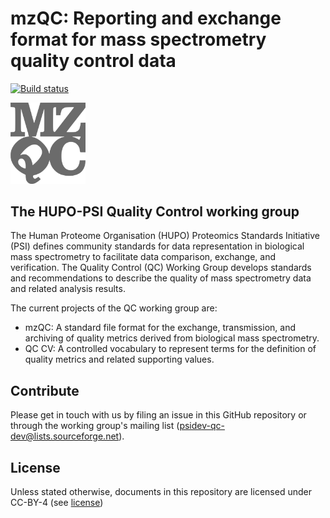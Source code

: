 # mzQC: Reporting and exchange format for mass spectrometry quality control data

[![Build status](https://github.com/HUPO-PSI/mzQC/workflows/tests/badge.svg)](https://github.com/HUPO-PSI/mzQC/actions?query=workflow:tests)

<img src="doc/logo/mzQC.png" width="120">

## The HUPO-PSI Quality Control working group

The Human Proteome Organisation (HUPO) Proteomics Standards Initiative (PSI) defines community standards for data representation in biological mass spectrometry to facilitate data comparison, exchange, and verification. The Quality Control (QC) Working Group develops standards and recommendations to describe the quality of mass spectrometry data and related analysis results.

The current projects of the QC working group are:

- mzQC: A standard file format for the exchange, transmission, and archiving of quality metrics derived from biological mass spectrometry.
- QC CV: A controlled vocabulary to represent terms for the definition of quality metrics and related supporting values.

## Contribute

Please get in touch with us by filing an issue in this GitHub repository or through the working group's mailing list (<psidev-qc-dev@lists.sourceforge.net>).

## License
Unless stated otherwise, documents in this repository are licensed under CC-BY-4 (see [license](/LICENSE))
